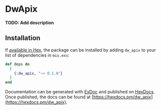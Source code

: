 # DwApix

**TODO: Add description**

## Installation

If [available in Hex](https://hex.pm/docs/publish), the package can be installed
by adding `dw_apix` to your list of dependencies in `mix.exs`:

```elixir
def deps do
  [
    {:dw_apix, "~> 0.1.0"}
  ]
end
```

Documentation can be generated with [ExDoc](https://github.com/elixir-lang/ex_doc)
and published on [HexDocs](https://hexdocs.pm). Once published, the docs can
be found at [https://hexdocs.pm/dw_apix](https://hexdocs.pm/dw_apix).

